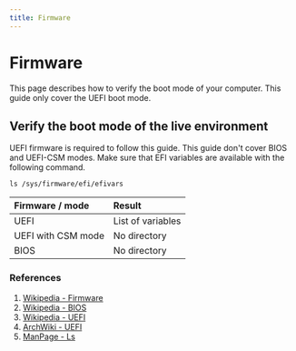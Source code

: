 ```yaml
---
title: Firmware
---
```


# Firmware
This page describes how to verify the boot mode of your computer. This guide only cover the UEFI boot mode.

## Verify the boot mode of the live environment
UEFI firmware is required to follow this guide. This guide don't cover BIOS and UEFI-CSM modes. Make sure that EFI variables are available with the following command.

```
ls /sys/firmware/efi/efivars
```

| Firmware / mode    | Result            |
| :----------------- | :---------------- |
| UEFI               | List of variables |
| UEFI with CSM mode | No directory      |
| BIOS               | No directory      |

### References
1. [Wikipedia - Firmware](https://en.wikipedia.org/wiki/Firmware)
1. [Wikipedia - BIOS](https://en.wikipedia.org/wiki/BIOS)
1. [Wikipedia - UEFI](https://en.wikipedia.org/wiki/Unified_Extensible_Firmware_Interface)
1. [ArchWiki - UEFI](https://wiki.archlinux.org/index.php/Unified_Extensible_Firmware_Interface)
1. [ManPage - Ls](https://jlk.fjfi.cvut.cz/arch/manpages/man/core/coreutils/ls.1.en)
